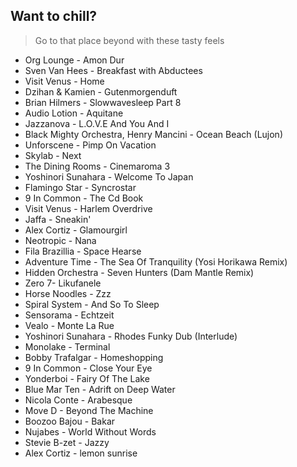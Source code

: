 Want to chill? 
-------------------------------------------------------------
> Go to that place beyond with these tasty feels
- Org Lounge - Amon Dur
- Sven Van Hees - Breakfast with Abductees
- Visit Venus - Home
- Dzihan & Kamien - Gutenmorgenduft
- Brian Hilmers - Slowwavesleep Part 8
- Audio Lotion - Aquitane
- Jazzanova - L.O.V.E And You And I
- Black Mighty Orchestra, Henry Mancini - Ocean Beach (Lujon)
- Unforscene - Pimp On Vacation
- Skylab - Next
- The Dining Rooms - Cinemaroma 3
- Yoshinori Sunahara - Welcome To Japan
- Flamingo Star - Syncrostar
- 9 In Common - The Cd Book
- Visit Venus - Harlem Overdrive
- Jaffa - Sneakin'
- Alex Cortiz - Glamourgirl
- Neotropic - Nana
- Fila Brazillia - Space Hearse
- Adventure Time - The Sea Of Tranquility (Yosi Horikawa Remix)
- Hidden Orchestra - Seven Hunters (Dam Mantle Remix)
- Zero 7- Likufanele
- Horse Noodles - Zzz
- Spiral System - And So To Sleep
- Sensorama - Echtzeit
- Vealo - Monte La Rue
- Yoshinori Sunahara - Rhodes Funky Dub (Interlude)
- Monolake - Terminal
- Bobby Trafalgar - Homeshopping
- 9 In Common - Close Your Eye
- Yonderboi - Fairy Of The Lake
- Blue Mar Ten - Adrift on Deep Water
- Nicola Conte - Arabesque
- Move D - Beyond The Machine
- Boozoo Bajou - Bakar
- Nujabes - World Without Words
- Stevie B-zet - Jazzy
- Alex Cortiz - lemon sunrise
